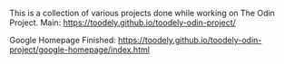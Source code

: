 This is a collection of various projects done while working on The Odin Project.
Main: https://toodely.github.io/toodely-odin-project/

Google Homepage
Finished: https://toodely.github.io/toodely-odin-project/google-homepage/index.html
